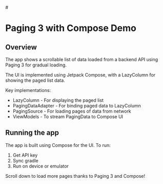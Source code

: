  #<h1>Paging 3 with Compose Demo</h1>

<h2>Overview</h2>

<p>The app shows a scrollable list of data loaded from a backend API using Paging 3 for gradual loading.</p>

<p>The UI is implemented using Jetpack Compose, with a LazyColumn for showing the paged list data.</p>

<p>Key implementations:</p>

<ul>
  <li>LazyColumn - For displaying the paged list</li>  
  <li>PagingDataAdapter - For binding paged data to LazyColumn</li>
  <li>PagingSource - For loading pages of data from network</li>
  <li>ViewModels - To stream PagingData to Compose UI</li>
</ul>

<h2>Running the app</h2>

<p>The app is built using Compose for the UI. To run:</p>

<ol>
  <li>Get API key</li>
  <li>Sync gradle</li> 
  <li>Run on device or emulator</li>
</ol>

<p>Scroll down to load more pages thanks to Paging 3 and Compose!</p>
